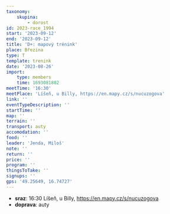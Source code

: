 ```yaml
---
taxonomy:
    skupina:
        - dorost
id: 2023-race_1994
start: '2023-09-12'
end: '2023-09-12'
title: 'D+: mapový trénink'
place: Březina
type: T
template: trenink
date: '2023-08-26'
import:
    type: members
    time: 1693081802
meetTime: '16:30'
meetPlace: 'Líšeň, u Billy, https://en.mapy.cz/s/nucuzogova'
link: ''
eventTypeDescription: ''
startTime: ''
map: ''
terrain: ''
transport: auty
accomodation: ''
food: ''
leader: 'Jenda, Miloš'
note: ''
return: ''
price: ''
program: ''
thingsToTake: ''
signups: ''
gps: '49.25649, 16.74727'
---
```


* **sraz**: 16:30 Líšeň, u Billy, https://en.mapy.cz/s/nucuzogova
* **doprava**: auty
